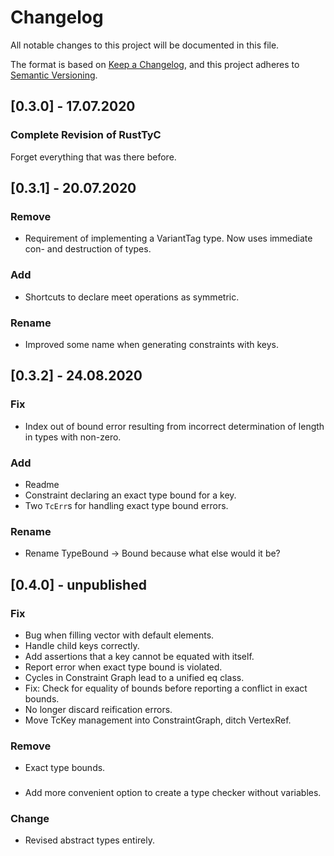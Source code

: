 # Changelog

All notable changes to this project will be documented in this file.

The format is based on [Keep a Changelog](https://keepachangelog.com/en/1.0.0/),
and this project adheres to [Semantic Versioning](https://semver.org/spec/v2.0.0.html).

## [0.3.0] - 17.07.2020

### Complete Revision of RustTyC

Forget everything that was there before.

## [0.3.1] - 20.07.2020

### Remove

* Requirement of implementing a VariantTag type.  Now uses immediate con- and destruction of types.

### Add

* Shortcuts to declare meet operations as symmetric.

### Rename

* Improved some name when generating constraints with keys.

## [0.3.2] - 24.08.2020

### Fix

* Index out of bound error resulting from incorrect determination of length in types with non-zero.

### Add

* Readme
* Constraint declaring an exact type bound for a key.
* Two `TcErr`s for handling exact type bound errors.

### Rename

* Rename TypeBound -> Bound because what else would it be?

## [0.4.0] - unpublished

### Fix

* Bug when filling vector with default elements.
* Handle child keys correctly.
* Add assertions that a key cannot be equated with itself.
* Report error when exact type bound is violated.
* Cycles in Constraint Graph lead to a unified eq class.
* Fix: Check for equality of bounds before reporting a conflict in exact bounds.
* No longer discard reification errors.
* Move TcKey management into ConstraintGraph, ditch VertexRef.

### Remove

* Exact type bounds.

### 

* Add more convenient option to create a type checker without variables. 

### Change

* Revised abstract types entirely.